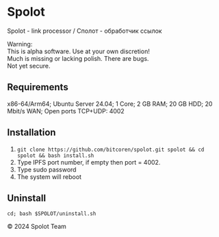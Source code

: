 # Spolot

Spolot - link processor / Сполот - обработчик ссылок

Warning:  
This is alpha software. Use at your own discretion!  
Much is missing or lacking polish. There are bugs.  
Not yet secure.  

## Requirements

x86-64/Arm64; Ubuntu Server 24.04; 1 Core; 2 GB RAM; 20 GB HDD; 20 Mbit/s WAN; Open ports TCP+UDP: 4002

## Installation

1. `git clone https://github.com/bitcoren/spolot.git spolot && cd spolot && bash install.sh`
2. Type IPFS port number, if empty then port = 4002.
3. Type sudo password
4. The system will reboot

## Uninstall

`cd; bash $SPOLOT/uninstall.sh`

© 2024 Spolot Team
